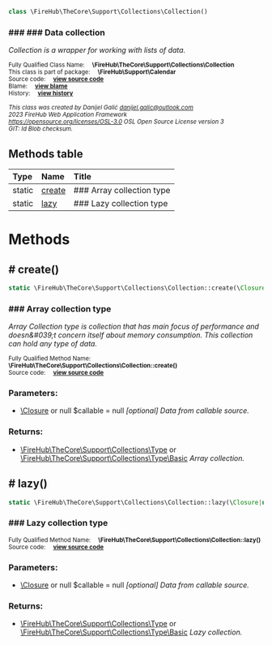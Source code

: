 
```php
class \FireHub\TheCore\Support\Collections\Collection()
```

### ### ### Data collection

_Collection is a wrapper for working with lists of data._

<sub>Fully Qualified Class Name:  **\FireHub\TheCore\Support\Collections\Collection**</sub><br>
<sub>This class is part of package:  **\FireHub\Support\Calendar**</sub><br>
<sub>Source code:  **[view source code](https://github.com/The-FireHub-Project/TheCore/blob/v1.0/src/support/collections/firehub.Collection.php#L31)**</sub><br>
<sub>Blame:  **[view blame](https://github.com/The-FireHub-Project/TheCore/blame/v1.0/src/support/collections/firehub.Collection.php)**</sub><br>
<sub>History:  **[view history](https://github.com/The-FireHub-Project/TheCore/commits/v1.0/src/support/collections/firehub.Collection.php)**</sub><br>

<sub>_This class was created by Danijel Galić <danijel.galic@outlook.com>_</sub><br>
<sub>_2023 FireHub Web Application Framework_</sub><br>
<sub>_<https://opensource.org/licenses/OSL-3.0> OSL Open Source License version 3_</sub><br>
<sub>_GIT: $Id$ Blob checksum._</sub><br>



## Methods table

| Type  | Name  | Title |
| :---  | :---  | :---  |
|static |<a href="#create()">create</a>|### Array collection type|
|static |<a href="#lazy()">lazy</a>|### Lazy collection type|


# Methods


<h2><a name="create()"># create()</a></h2>

```php
static \FireHub\TheCore\Support\Collections\Collection::create(\Closure|null $callable = null):\FireHub\TheCore\Support\Collections\Type|\FireHub\TheCore\Support\Collections\Type\Basic
```

### ### Array collection type

_Array Collection type is collection that has main focus of performance
and doesn&amp;#039;t concern itself about memory consumption.
This collection can hold any type of data._

<sub>Fully Qualified Method Name:  **\FireHub\TheCore\Support\Collections\Collection::create()**</sub><br>
<sub>Source code:  **[view source code](https://github.com/The-FireHub-Project/TheCore/blob/v1.0/src/support/collections/firehub.Collection.php#L59)**</sub><br>


### Parameters:

* [\Closure](./Closure) or null $callable = null _[optional] 
Data from callable source._

### Returns:

* [\FireHub\TheCore\Support\Collections\Type](./Type) or [\FireHub\TheCore\Support\Collections\Type\Basic](./Basic) _Array collection._

<h2><a name="lazy()"># lazy()</a></h2>

```php
static \FireHub\TheCore\Support\Collections\Collection::lazy(\Closure|null $callable = null):\FireHub\TheCore\Support\Collections\Type|\FireHub\TheCore\Support\Collections\Type\Basic
```

### ### Lazy collection type
<sub>Fully Qualified Method Name:  **\FireHub\TheCore\Support\Collections\Collection::lazy()**</sub><br>
<sub>Source code:  **[view source code](https://github.com/The-FireHub-Project/TheCore/blob/v1.0/src/support/collections/firehub.Collection.php#L82)**</sub><br>


### Parameters:

* [\Closure](./Closure) or null $callable = null _[optional] 
Data from callable source._

### Returns:

* [\FireHub\TheCore\Support\Collections\Type](./Type) or [\FireHub\TheCore\Support\Collections\Type\Basic](./Basic) _Lazy collection._


